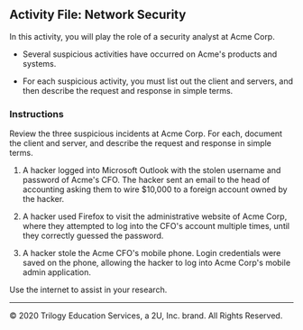 ## Activity File: Network Security 

In this activity, you will play the role of a security analyst at Acme Corp.

- Several suspicious activities have occurred on Acme's products and systems.

- For each suspicious activity, you must list out the client and servers, and then describe the request and response in simple terms. 


### Instructions

Review the three suspicious incidents at Acme Corp. For each, document the client and server, and describe the request and response in simple terms.  

1. A hacker logged into Microsoft Outlook with the stolen username and password of Acme's CFO.  The hacker sent an email to the head of accounting asking them to wire $10,000 to a foreign account owned by the hacker.
    
2. A hacker used Firefox to visit the administrative website of Acme Corp, where they attempted to log into the CFO's account multiple times, until they correctly guessed the password.
    
3. A hacker stole the Acme CFO's mobile phone. Login credentials were saved on the phone, allowing the hacker to log into Acme Corp's mobile admin application.

Use the internet to assist in your research.


---
© 2020 Trilogy Education Services, a 2U, Inc. brand. All Rights Reserved.